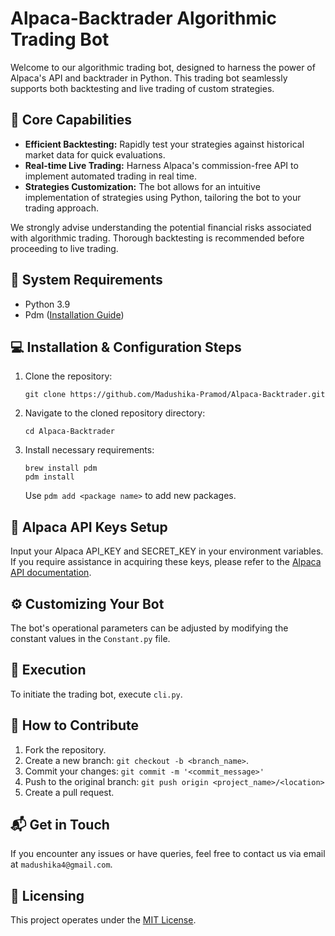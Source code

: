 # Alpaca-Backtrader Algorithmic Trading Bot

Welcome to our algorithmic trading bot, designed to harness the power of Alpaca's API and backtrader in Python. This trading bot seamlessly supports both backtesting and live trading of custom strategies.

## 🎯 Core Capabilities

- **Efficient Backtesting:** Rapidly test your strategies against historical market data for quick evaluations.
- **Real-time Live Trading:** Harness Alpaca's commission-free API to implement automated trading in real time.
- **Strategies Customization:** The bot allows for an intuitive implementation of strategies using Python, tailoring the bot to your trading approach.

We strongly advise understanding the potential financial risks associated with algorithmic trading. Thorough backtesting is recommended before proceeding to live trading.

## 🔧 System Requirements

- Python 3.9
- Pdm ([Installation Guide](https://pdm.fming.dev/latest/))

## 💻 Installation & Configuration Steps

1. Clone the repository:
    ```
    git clone https://github.com/Madushika-Pramod/Alpaca-Backtrader.git
    ```

2. Navigate to the cloned repository directory:
    ```
    cd Alpaca-Backtrader
    ```

3. Install necessary requirements:
    ```
    brew install pdm
    pdm install
    ```
   Use `pdm add <package name>` to add new packages.

## 🔐 Alpaca API Keys Setup

Input your Alpaca API_KEY and SECRET_KEY in your environment variables. If you require assistance in acquiring these keys, please refer to the [Alpaca API documentation](https://alpaca.markets/docs/api-documentation/).

## ⚙️ Customizing Your Bot

The bot's operational parameters can be adjusted by modifying the constant values in the `Constant.py` file.

## 🚀 Execution

To initiate the trading bot, execute `cli.py`.

## 🤝 How to Contribute

1. Fork the repository.
2. Create a new branch: `git checkout -b <branch_name>`.
3. Commit your changes: `git commit -m '<commit_message>'`
4. Push to the original branch: `git push origin <project_name>/<location>`
5. Create a pull request.

## 📬 Get in Touch

If you encounter any issues or have queries, feel free to contact us via email at `madushika4@gmail.com`.

## 📜 Licensing

This project operates under the [MIT License](https://opensource.org/licenses/MIT).
